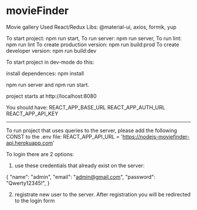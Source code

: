 # movieFinder

Movie gallery
Used React/Redux
Libs: @material-ui, axios, formik, yup

To start project: npm run start,
To run server: npm run server,
To run lint: npm run lint
To create production version: npm run build:prod
To create developer version: npm run build:dev

To start project in dev-mode do this:

install dependences:
npm install

npm run server and npm run start.

project starts at http://localhost:8080

You should have:
REACT_APP_BASE_URL
REACT_APP_AUTH_URL
REACT_APP_API_KEY

----------------------------------------
To run project that uses queries to the server, please add the following CONST to the .env file:
REACT_APP_API_URL = 'https://nodejs-moviefinder-api.herokuapp.com'

To login there are 2 options: 
1) use these credentials that already exist on the server:

{
  "name": "admin",
  "email": "admin@gmail.com",
  "password": "Qwerty12345!",
}

2) registrate new user to the server. After registration you will be redirected to the login form